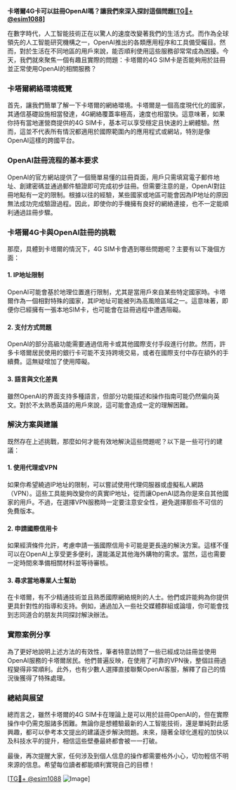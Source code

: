 **卡塔爾4G卡可以註冊OpenAI嗎？讓我們來深入探討這個問題[[TG💪+ @esim1088](https://t.me/s/esim1088)]**

在數字時代，人工智能技術正在以驚人的速度改變著我們的生活方式。而作為全球領先的人工智能研究機構之一，OpenAI推出的各類應用程序和工具備受矚目。然而，對於生活在不同地區的用戶來說，能否順利使用這些服務卻常常成為困擾。今天，我們就來聚焦一個有趣且實際的問題：卡塔爾的4G SIM卡是否能夠用於註冊並正常使用OpenAI的相關服務？

### 卡塔爾網絡環境概覽

首先，讓我們簡單了解一下卡塔爾的網絡環境。卡塔爾是一個高度現代化的國家，其通信基礎設施相當發達，4G網絡覆蓋率極高，速度也相當快。這意味著，如果你持有當地運營商提供的4G SIM卡，基本可以享受穩定且快速的上網體驗。然而，這並不代表所有情況都適用於國際範圍內的應用程式或網站，特別是像OpenAI這樣的跨國平台。

### OpenAI註冊流程的基本要求

OpenAI的官方網站提供了一個簡單易懂的註冊頁面，用戶只需填寫電子郵件地址、創建密碼並通過郵件驗證即可完成初步註冊。但需要注意的是，OpenAI對註冊地點有一定的限制。根據以往的經驗，某些國家或地區可能會因為IP地址的原因無法成功完成驗證過程。因此，即使你的手機擁有良好的網絡連接，也不一定能順利通過註冊步驟。

### 卡塔爾4G卡與OpenAI註冊的挑戰

那麼，具體到卡塔爾的情況下，4G SIM卡會遇到哪些問題呢？主要有以下幾個方面：

#### 1. **IP地址限制**
   OpenAI可能會基於地理位置進行限制，尤其是當用戶來自某些特定國家時。卡塔爾作為一個相對特殊的國家，其IP地址可能被列為高風險區域之一。這意味著，即便你已經擁有一張本地SIM卡，也可能會在註冊過程中遭遇阻礙。

#### 2. **支付方式問題**
   OpenAI的部分高級功能需要通過信用卡或其他國際支付手段進行付款。然而，許多卡塔爾居民使用的銀行卡可能不支持跨境交易，或者在國際支付中存在額外的手續費。這無疑增加了使用障礙。

#### 3. **語言與文化差異**
   雖然OpenAI的界面支持多種語言，但部分功能描述和操作指南可能仍然偏向英文。對於不太熟悉英語的用戶來說，這可能會造成一定的理解困難。

### 解決方案與建議

既然存在上述挑戰，那麼如何才能有效地解決這些問題呢？以下是一些可行的建議：

#### 1. **使用代理或VPN**
   如果你希望繞過IP地址的限制，可以嘗試使用代理伺服器或虛擬私人網路（VPN）。這些工具能夠改變你的真實IP地址，從而讓OpenAI認為你是來自其他國家的用戶。不過，在選擇VPN服務時一定要注意安全性，避免選擇那些不可信的免費版本。

#### 2. **申請國際信用卡**
   如果經濟條件允許，考慮申請一張國際信用卡可能是更長遠的解決方案。這樣不僅可以在OpenAI上享受更多便利，還能滿足其他海外購物的需求。當然，這也需要一定時間來準備相關材料並等待審核。

#### 3. **尋求當地專業人士幫助**
   在卡塔爾，有不少精通技術並且熟悉國際網絡規則的人士。他們或許能夠為你提供更具針對性的指導和支持。例如，通過加入一些社交媒體群組或論壇，你可能會找到志同道合的朋友共同探討解決辦法。

### 實際案例分享

為了更好地說明上述方法的有效性，筆者特意訪問了一些已經成功註冊並使用OpenAI服務的卡塔爾居民。他們普遍反映，在使用了可靠的VPN後，整個註冊過程變得非常順利。此外，也有少數人選擇直接聯繫OpenAI客服，解釋了自己的情況後獲得了特殊處理。

### 總結與展望

總而言之，雖然卡塔爾的4G SIM卡在理論上是可以用於註冊OpenAI的，但在實際操作中仍需克服諸多困難。無論你是想體驗最新的人工智能技術，還是單純對此感興趣，都可以參考本文提出的建議逐步解決問題。未來，隨著全球化進程的加快以及科技水平的提升，相信這些壁壘最終都會被一一打破。

最後，再次提醒大家，任何涉及到個人信息的操作都需要格外小心，切勿輕信不明來源的信息。希望每位讀者都能順利實現自己的目標！

[[TG💪+ @esim1088](https://t.me/s/esim1088) ![Image](https://i.postimg.cc/4NQfJmqS/Snipaste-2025-05-13-00-14-12.png)]